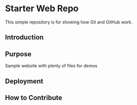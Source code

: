 # Starter Web Repo

This simple repository is for showing how Git and GitHub work. 

## Introduction

## Purpose

Sample website with plenty of files for demos

## Deployment

## How to Contribute

